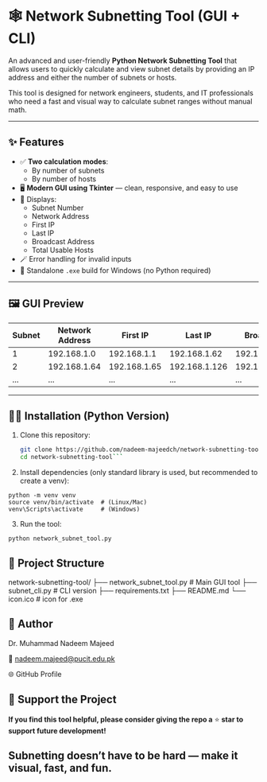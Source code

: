 # 🕸️ Network Subnetting Tool (GUI + CLI)

An advanced and user-friendly **Python Network Subnetting Tool** that allows users to quickly calculate and view subnet details by providing an IP address and either the number of subnets or hosts.  

This tool is designed for network engineers, students, and IT professionals who need a fast and visual way to calculate subnet ranges without manual math.

---

## ✨ Features

- ✅ **Two calculation modes**:  
  - By number of subnets  
  - By number of hosts
- 🖥️ **Modern GUI using Tkinter** — clean, responsive, and easy to use
- 🧮 Displays:
  - Subnet Number
  - Network Address
  - First IP
  - Last IP
  - Broadcast Address
  - Total Usable Hosts
- 🪄 Error handling for invalid inputs
- 🧰 Standalone `.exe` build for Windows (no Python required)

---

## 🖼️ GUI Preview


| Subnet | Network Address | First IP       | Last IP        | Broadcast      | Hosts |
|--------|-----------------|---------------|---------------|---------------|-------|
| 1      | 192.168.1.0     | 192.168.1.1   | 192.168.1.62  | 192.168.1.63  | 62    |
| 2      | 192.168.1.64    | 192.168.1.65  | 192.168.1.126 | 192.168.1.127 | 62    |
| ...    | ...             | ...           | ...           | ...           | ...   |

---

## 🧑‍💻 Installation (Python Version)

1. Clone this repository:
   ```bash
   git clone https://github.com/nadeem-majeedch/network-subnetting-tool.git
   cd network-subnetting-tool```
2. Install dependencies (only standard library is used, but recommended to create a venv):
```
python -m venv venv
source venv/bin/activate  # (Linux/Mac)
venv\Scripts\activate     # (Windows)
```
3. Run the tool:
```
python network_subnet_tool.py
```
## 📂 Project Structure
network-subnetting-tool/
├── network_subnet_tool.py    # Main GUI tool
├── subnet_cli.py             # CLI version
├── requirements.txt
├── README.md
└── icon.ico                  # icon for .exe


## 🧑 Author

Dr. Muhammad Nadeem Majeed

📧 nadeem.majeed@pucit.edu.pk

🌐 GitHub Profile

## 🌟 Support the Project

**If you find this tool helpful, please consider giving the repo a** ⭐ **star to support future development!**
## Subnetting doesn’t have to be hard — make it visual, fast, and fun.


